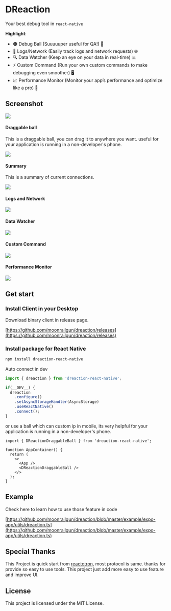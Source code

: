 # DReaction

Your best debug tool in `react-native`

**Highlight**:

- 🟠 Debug Ball (Suuuuuper useful for QA!) 👀
- 📜 Logs/Network (Easily track logs and network requests) 🌐
- 🔍 Data Watcher (Keep an eye on your data in real-time) 📊
- ⚡ Custom Command (Run your own custom commands to make debugging even smoother) 🖥️
- 📈 Performance Monitor (Monitor your app’s performance and optimize like a pro) 💪

## Screenshot

![](./docs/demo.gif)

#### Draggable ball

This is a draggable ball, you can drag it to anywhere you want. useful for your application is running in a non-developer's phone.

![](./docs/1.png)

#### Summary

This is a summary of current connections.

![](./docs/2.png)

#### Logs and Network
![](./docs/3.png)

#### Data Watcher
![](./docs/4.png)

#### Custom Command
![](./docs/5.png)

#### Performance Monitor
![](./docs/6.png)



## Get start

### Install Client in your Desktop

Download binary client in release page.

[https://github.com/moonrailgun/dreaction/releases](https://github.com/moonrailgun/dreaction/releases)

### Install package for React Native

```bash
npm install dreaction-react-native
```

Auto connect in dev

```typescript
import { dreaction } from 'dreaction-react-native';

if(__DEV__) {
  dreaction
    .configure()
    .setAsyncStorageHandler(AsyncStorage)
    .useReactNative()
    .connect();
}
```

or use a ball which can custom ip in mobile, its very helpful for your application is running in a non-developer's phone.

```tsx
import { DReactionDraggableBall } from 'dreaction-react-native';

function AppContainer() {
  return (
    <>
      <App />
      <DReactionDraggableBall />
    </>
  );
}
```

## Example

Check here to learn how to use those feature in code

[https://github.com/moonrailgun/dreaction/blob/master/example/expo-app/utils/dreaction.ts](https://github.com/moonrailgun/dreaction/blob/master/example/expo-app/utils/dreaction.ts) 


## Special Thanks

This Project is quick start from [reactotron](https://github.com/infinitered/reactotron), most protocol is same. thanks for provide so easy to use tools. This project just add more easy to use feature and improve UI.

## License

This project is licensed under the MIT License.
